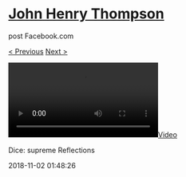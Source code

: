 # [John Henry Thompson](../README.md)
post Facebook.com

[< Previous](2018-11-03-1.md) [Next >](2018-11-02-2.md)

[![](../media/2018-11-02/Dice-supreme-Reflections.mp4)](../README.md)

Dice: supreme Reflections

2018-11-02 01:48:26